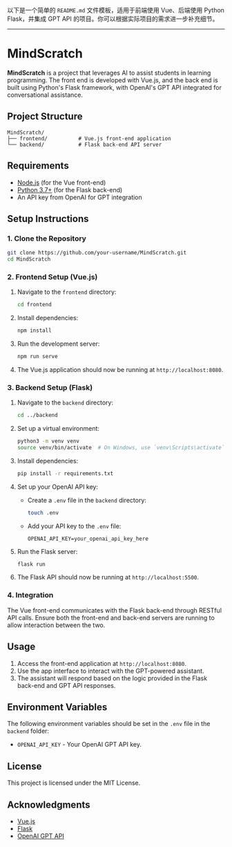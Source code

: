 以下是一个简单的 `README.md` 文件模板，适用于前端使用 Vue、后端使用 Python Flask，并集成 GPT API 的项目。你可以根据实际项目的需求进一步补充细节。

---

# MindScratch

**MindScratch** is a project that leverages AI to assist students in learning programming. The front end is developed with Vue.js, and the back end is built using Python's Flask framework, with OpenAI's GPT API integrated for conversational assistance.

## Project Structure

```plaintext
MindScratch/
├── frontend/          # Vue.js front-end application
└── backend/           # Flask back-end API server
```

## Requirements

- [Node.js](https://nodejs.org/) (for the Vue front-end)
- [Python 3.7+](https://www.python.org/) (for the Flask back-end)
- An API key from OpenAI for GPT integration

## Setup Instructions

### 1. Clone the Repository

```bash
git clone https://github.com/your-username/MindScratch.git
cd MindScratch
```

### 2. Frontend Setup (Vue.js)

1. Navigate to the `frontend` directory:
   ```bash
   cd frontend
   ```

2. Install dependencies:
   ```bash
   npm install
   ```

3. Run the development server:
   ```bash
   npm run serve
   ```

4. The Vue.js application should now be running at `http://localhost:8080`.

### 3. Backend Setup (Flask)

1. Navigate to the `backend` directory:
   ```bash
   cd ../backend
   ```

2. Set up a virtual environment:
   ```bash
   python3 -m venv venv
   source venv/bin/activate  # On Windows, use `venv\Scripts\activate`
   ```

3. Install dependencies:
   ```bash
   pip install -r requirements.txt
   ```

4. Set up your OpenAI API key:
   - Create a `.env` file in the `backend` directory:
     ```bash
     touch .env
     ```
   - Add your API key to the `.env` file:
     ```plaintext
     OPENAI_API_KEY=your_openai_api_key_here
     ```

5. Run the Flask server:
   ```bash
   flask run
   ```

6. The Flask API should now be running at `http://localhost:5500`.

### 4. Integration

The Vue front-end communicates with the Flask back-end through RESTful API calls. Ensure both the front-end and back-end servers are running to allow interaction between the two.

## Usage

1. Access the front-end application at `http://localhost:8080`.
2. Use the app interface to interact with the GPT-powered assistant.
3. The assistant will respond based on the logic provided in the Flask back-end and GPT API responses.

## Environment Variables

The following environment variables should be set in the `.env` file in the `backend` folder:

- `OPENAI_API_KEY` - Your OpenAI GPT API key.

## License

This project is licensed under the MIT License.

## Acknowledgments

- [Vue.js](https://vuejs.org/)
- [Flask](https://flask.palletsprojects.com/)
- [OpenAI GPT API](https://openai.com/api/)